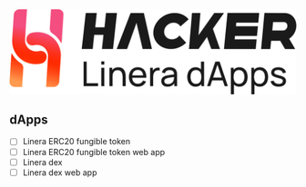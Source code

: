 <img src="https://raw.githubusercontent.com/linera-hacker/linera-dapps/refs/heads/master/assets/HackerLogoDark.svg">

## dApps
- [ ] Linera ERC20 fungible token
- [ ] Linera ERC20 fungible token web app
- [ ] Linera dex
- [ ] Linera dex web app
